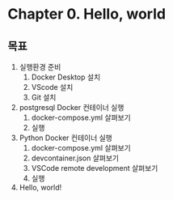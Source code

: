 # Chapter 0. Hello, world

## 목표
1. 실행환경 준비
    1. Docker Desktop 설치
    1. VScode 설치
    1. Git 설치
1. postgresql Docker 컨테이너 실행
    1. docker-compose.yml 살펴보기
    1. 실행
1. Python Docker 컨테이너 실행
    1. docker-compose.yml 살펴보기
    1. devcontainer.json 살펴보기
    1. VSCode remote development 살펴보기
    1. 실행
1. Hello, world!